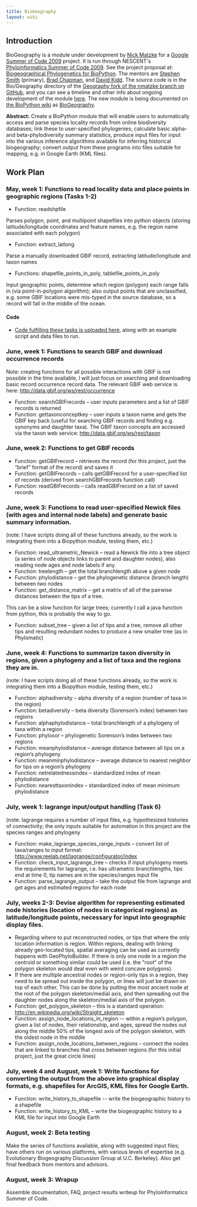 ```yaml
---
title: BioGeography
layout: wiki
---
```


Introduction
------------

BioGeography is a module under development by [Nick
Matzke](User%3AMatzke "wikilink") for a [Google Summer of Code
2009](http://socghop.appspot.com/program/home/google/gsoc2009) project.
It is run through NESCENT's [Phyloinformatics Summer of Code
2009](https://www.nescent.org/wg_phyloinformatics/Phyloinformatics_Summer_of_Code_2009).
See the project proposal at: [Biogeographical Phylogenetics for
BioPython](http://socghop.appspot.com/student_project/show/google/gsoc2009/nescent/t124022798250).
The mentors are [Stephen Smith](http://blackrim.org/) (primary), [Brad
Chapman](http://bcbio.wordpress.com/), and [David
Kidd](http://evoviz.nescent.org/). The source code is in the
Bio/Geography directory of the [Geography fork of the nmatzke branch on
GitHub](http://github.com/nmatzke/biopython/tree/Geography), and you can
see a timeline and other info about ongoing development of the module
[here](http://biopython.org/wiki/BioGeography). The new module is being
documented on [the BioPython
wiki](http://www.biopython.org/wiki/Main_Page) as
[BioGeography](http://biopython.org/wiki/BioGeography).

**Abstract:** Create a BioPython module that will enable users to
automatically access and parse species locality records from online
biodiversity databases; link these to user-specified phylogenies;
calculate basic alpha- and beta-phylodiversity summary statistics,
produce input files for input into the various inference algorithms
available for inferring historical biogeography; convert output from
these programs into files suitable for mapping, e.g. in Google Earth
(KML files).

Work Plan
---------

### May, week 1: Functions to read locality data and place points in geographic regions (Tasks 1-2)

-   Function: readshpfile

  
  
Parses polygon, point, and multipoint shapefiles into python objects
(storing latitude/longitude coordinates and feature names, e.g. the
region name associated with each polygon)

-   Function: extract\_latlong

  
  
Parse a manually downloaded GBIF record, extracting latitude/longitude
and taxon names

-   Functions: shapefile\_points\_in\_poly, tablefile\_points\_in\_poly

  
  
Input geographic points, determine which region (polygon) each range
falls in (via point-in-polygon algorithm); also output points that are
unclassified, e.g. some GBIF locations were mis-typed in the source
database, so a record will fall in the middle of the ocean.

#### Code

-   [Code fulfilling these tasks is uploaded
    here](http://github.com/nmatzke/biopython/commit/4d963a65ce48b9d50327f191dedcc76abbb149be),
    along with an example script and data files to run.

### June, week 1: Functions to search GBIF and download occurrence records

Note: creating functions for all possible interactions with GBIF is not
possible in the time available, I will just focus on searching and
downloading basic record occurrence record data. The relevant GBIF web
service is here: <http://data.gbif.org/ws/rest/occurrence>

-   Function: searchGBIFrecords – user inputs parameters and a list of
    GBIF records is returned
-   Function: gettaxonconceptkey – user inputs a taxon name and gets the
    GBIF key back (useful for searching GBIF records and finding e.g.
    synonyms and daughter taxa). The GBIF taxon concepts are accessed
    via the taxon web service: <http://data.gbif.org/ws/rest/taxon>

### June, week 2: Functions to get GBIF records

-   Function: getGBIFrecord – retrieves the record (for this project,
    just the “brief” format of the record) and saves it
-   Function: getGBIFrecords – calls getGBIFrecord for a user-specified
    list of records (derived from searchGBIFrecords function call)
-   Function: readGBIFrecords – calls readGBIFrecord on a list of saved
    records

### June, week 3: Functions to read user-specified Newick files (with ages and internal node labels) and generate basic summary information.

(note: I have scripts doing all of these functions already, so the work
is integrating them into a Biopython module, testing them, etc.)

-   Function: read\_ultrametric\_Newick – read a Newick file into a tree
    object (a series of node objects links to parent and daughter
    nodes), also reading node ages and node labels if any.
-   Function: treelength – get the total branchlength above a given node
-   Function: phylodistance – get the phylogenetic distance
    (branch length) between two nodes
-   Function: get\_distance\_matrix – get a matrix of all of the
    pairwise distances between the tips of a tree.

This can be a slow function for large trees; currently I call a java
function from python, this is probably the way to go.

-   Function: subset\_tree – given a list of tips and a tree, remove all
    other tips and resulting redundant nodes to produce a new smaller
    tree (as in Phylomatic)

### June, week 4: Functions to summarize taxon diversity in regions, given a phylogeny and a list of taxa and the regions they are in.

(note: I have scripts doing all of these functions already, so the work
is integrating them into a Biopython module, testing them, etc.)

-   Function: alphadiversity – alpha diversity of a region (number of
    taxa in the region)
-   Function: betadiversity – beta diversity (Sorenson’s index) between
    two regions
-   Function: alphaphylodistance – total branchlength of a phylogeny of
    taxa within a region
-   Function: phylosor – phylogenetic Sorenson’s index between two
    regions
-   Function: meanphylodistance – average distance between all tips on a
    region’s phylogeny
-   Function: meanminphylodistance – average distance to nearest
    neighbor for tips on a region’s phylogeny
-   Function: netrelatednessindex – standardized index of mean
    phylodistance
-   Function: nearesttaxonindex – standardized index of mean minimum
    phylodistance

### July, week 1: lagrange input/output handling (Task 6)

(note: lagrange requires a number of input files, e.g. hypothesized
histories of connectivity; the only inputs suitable for automation in
this project are the species ranges and phylogeny

-   Function: make\_lagrange\_species\_range\_inputs – convert list of
    taxa/ranges to input format:
    <http://www.reelab.net/lagrange/configurator/index>
-   Function: check\_input\_lagrange\_tree – checks if input phylogeny
    meets the requirements for lagrange, i.e. has ultrametric
    branchlengths, tips end at time 0, tip names are in the
    species/ranges input file
-   Function: parse\_lagrange\_output – take the output file from
    lagrange and get ages and estimated regions for each node

### July, weeks 2-3: Devise algorithm for representing estimated node histories (location of nodes in categorical regions) as latitude/longitude points, necessary for input into geographic display files.

-   Regarding where to put reconstructed nodes, or tips that where the
    only location information is region. Within regions, dealing with
    linking already geo-located tips, spatial averaging can be used as
    currently happens with GeoPhyloBuilder. If there is only one node in
    a region the centroid or something similar could be used (i.e. the
    "root" of the polygon skeleton would deal even with weird
    concave polygons).
-   If there are multiple ancestral nodes or region-only tips in a
    region, they need to be spread out inside the polygon, or lines will
    just be drawn on top of each other. This can be done by putting the
    most ancient node at the root of the polygon skeleton/medial axis,
    and then spreading out the daughter nodes along the skeleton/medial
    axis of the polygon.
-   Function: get\_polygon\_skeleton – this is a standard operation:
    <http://en.wikipedia.org/wiki/Straight_skeleton>
-   Function: assign\_node\_locations\_in\_region -- within a region’s
    polygon, given a list of nodes, their relationship, and ages, spread
    the nodes out along the middle 50% of the longest axis of the
    polygon skeleton, with the oldest node in the middle
-   Function: assign\_node\_locations\_between\_regions – connect the
    nodes that are linked to branches that cross between regions (for
    this initial project, just the great circle lines)

### July, week 4 and August, week 1: Write functions for converting the output from the above into graphical display formats, e.g. shapefiles for ArcGIS, KML files for Google Earth.

-   Function: write\_history\_to\_shapefile -- write the biogeographic
    history to a shapefile
-   Function: write\_history\_to\_KML – write the biogeographic history
    to a KML file for input into Google Earth

### August, week 2: Beta testing

Make the series of functions available, along with suggested input
files; have others run on various platforms, with various levels of
expertise (e.g. Evolutionary Biogeography Discussion Group at U.C.
Berkeley). Also get final feedback from mentors and advisors.

### August, week 3: Wrapup

Assemble documentation, FAQ, project results writeup for
Phyloinformatics Summer of Code.
